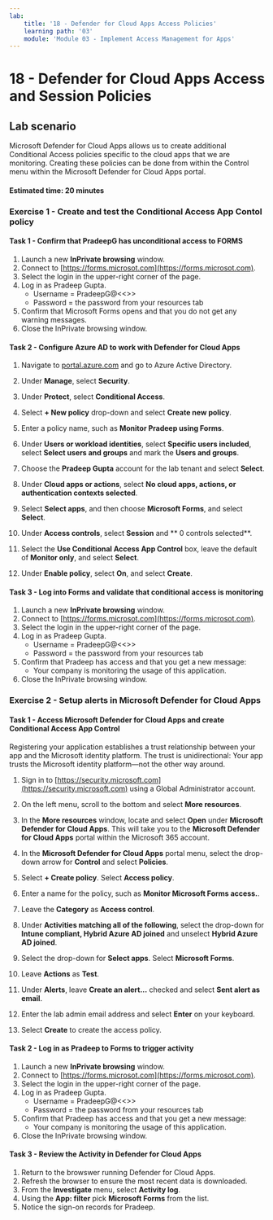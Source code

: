 ```yaml
---
lab:
    title: '18 - Defender for Cloud Apps Access Policies'
    learning path: '03'
    module: 'Module 03 - Implement Access Management for Apps'
---
```


# 18 - Defender for Cloud Apps Access and Session Policies

## Lab scenario

Microsoft Defender for Cloud Apps  allows us to create additional Conditional Access policies specific to the cloud apps that we are monitoring.  Creating these policies can be done from within the Control menu within the Microsoft Defender for Cloud Apps  portal.

#### Estimated time: 20 minutes

### Exercise 1 - Create and test the Conditional Access App Contol policy

#### Task 1 - Confirm that PradeepG has unconditional access to FORMS

1. Launch a new **InPrivate browsing** window.
2. Connect to [https://forms.microsot.com](https://forms.microsot.com).
3. Select the login  in the upper-right corner of the page.
4. Log in as Pradeep Gupta.
   - Username = PradeepG@<<<your lab hoster provided domain>>>
   - Password = the password from your resources tab
5. Confirm that Microsoft Forms opens and that you do not get any warning messages.
6. Close the InPrivate browsing window.

#### Task 2 - Configure Azure AD to work with Defender for Cloud Apps

1. Navigate to [portal.azure.com](portal.azure.com) and go to Azure Active Directory.

2. Under **Manage**, select **Security**.

3. Under **Protect**, select **Conditional Access**.

4. Select **+ New policy** drop-down and select **Create new policy**.

5. Enter a policy name, such as **Monitor Pradeep using Forms**.

6. Under **Users or workload identities**, select **Specific users included**, select **Select users and groups** and mark the **Users and groups**.

7. Choose the **Pradeep Gupta** account for the lab tenant and select **Select**.

8. Under **Cloud apps or actions**, select **No cloud apps, actions, or authentication contexts selected**.

9. Select **Select apps**, and then choose **Microsoft Forms**, and select **Select**. 

10. Under **Access controls**, select **Session** and ** 0 controls selected**.

11. Select the **Use Conditional Access App Control** box, leave the default of **Monitor only**, and select **Select**.

12. Under **Enable policy**, select **On**, and select **Create**.

#### Task 3 - Log into Forms and validate that conditional access is monitoring

1. Launch a new **InPrivate browsing** window.
2. Connect to [https://forms.microsot.com](https://forms.microsot.com).
3. Select the login  in the upper-right corner of the page.
4. Log in as Pradeep Gupta.
   - Username = PradeepG@<<<your lab hoster provided domain>>>
   - Password = the password from your resources tab
5. Confirm that Pradeep has access and that you get a new message:
   - Your company is monitoring the usage of this application.
6. Close the InPrivate browsing window.

### Exercise 2 - Setup alerts in Microsoft Defender for Cloud Apps

#### Task 1 - Access Microsoft Defender for Cloud Apps and create Conditional Access App Control

Registering your application establishes a trust relationship between your app and the Microsoft identity platform. The trust is unidirectional: Your app trusts the Microsoft identity platform—not the other way around.

1. Sign in to [https://security.microsoft.com](https://security.microsoft.com) using a Global Administrator account.

1. On the left menu, scroll to the bottom and select **More resources**.

1. In the **More resources** window, locate and select **Open** under **Microsoft Defender for Cloud Apps**.  This will take you to the **Microsoft Defender for Cloud Apps** portal within the Microsoft 365 account.

1. In the **Microsoft Defender for Cloud Apps** portal menu, select the drop-down arrow for **Control** and select **Policies**.

1. Select **+ Create policy**. Select **Access policy**.

1. Enter a name for the policy, such as **Monitor Microsoft Forms access.**.

1. Leave the **Category** as **Access control**.

1. Under **Activities matching all of the following**, select the drop-down for **Intune compliant, Hybrid Azure AD joined** and unselect **Hybrid Azure AD joined**.

1. Select the drop-down for **Select apps**.  Select **Microsoft Forms**.

1. Leave **Actions** as **Test**.

1. Under **Alerts**, leave **Create an alert...** checked and select **Sent alert as email**.

1. Enter the lab admin email address and select **Enter** on your keyboard.

1. Select **Create** to create the access policy.

#### Task 2 - Log in as Pradeep to Forms to trigger activity

1. Launch a new **InPrivate browsing** window.
2. Connect to [https://forms.microsot.com](https://forms.microsot.com).
3. Select the login  in the upper-right corner of the page.
4. Log in as Pradeep Gupta.
   - Username = PradeepG@<<<your lab hoster provided domain>>>
   - Password = the password from your resources tab
5. Confirm that Pradeep has access and that you get a new message:
   - Your company is monitoring the usage of this application.
6. Close the InPrivate browsing window.

#### Task 3 - Review the Activity in Defender for Cloud Apps

1. Return to the browswer running Defender for Cloud Apps.
2. Refresh the browser to ensure the most recent data is downloaded.
3. From the **Investigate** menu, select **Activity log**.
4. Using the **App: filter** pick **Microsoft Forms** from the list.
5. Notice the sign-on records for Pradeep.
